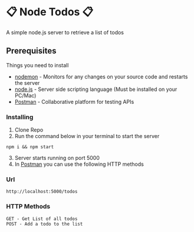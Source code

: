 # :clipboard: Node Todos :clipboard:

A simple node.js server to retrieve a list of todos

## Prerequisites

Things you need to install
* [nodemon](https://nodemon.io/) - Monitors for any changes on your source code and restarts the server
* [node.js](https://nodejs.org/en/) - Server side scripting language (Must be installed on your PC/Mac)
* [Postman](https://www.getpostman.com/) - Collaborative platform for testing APIs

### Installing

1. Clone Repo
2. Run the command below in your terminal to start the server
```
npm i && npm start
```
3. Server starts running on port 5000
4. In [Postman](https://www.getpostman.com/) you can use the following HTTP methods


### Url
```
http://localhost:5000/todos
```

### HTTP Methods
```
GET - Get List of all todos
POST - Add a todo to the list
```
